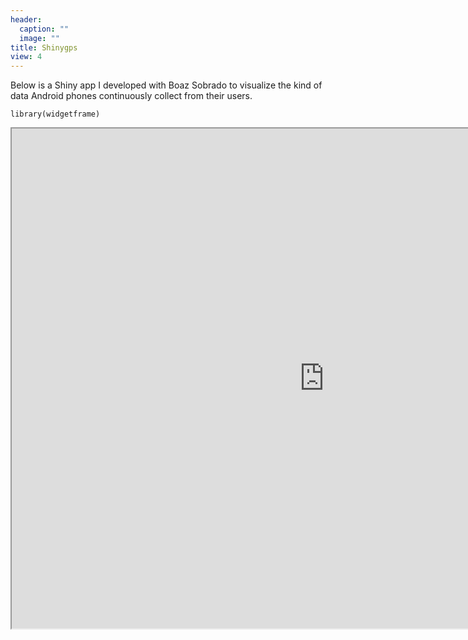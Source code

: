 ```yaml
---
header:
  caption: ""
  image: ""
title: Shinygps
view: 4
---
```


Below is a Shiny app I developed with Boaz Sobrado to visualize the kind of data Android phones continuously collect from their users.

```{r setup, include=FALSE}
library(widgetframe)
```


<iframe src="https://utrecht-university.shinyapps.io/shinygps/" width=1000 height=800> </iframe>
